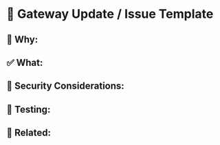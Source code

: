 # 📡 Gateway Update / Issue Template

## 🧐 Why:
<!--
Explain the background or context.
Is this for improving communication, security, routing, etc.?
-->

## ✅ What:
<!--
Describe the implementation or fix in detail.
Mention config changes, protocols affected, etc.
-->

## 🔐 Security Considerations:
<!--
Are there any security implications?
Do we need to update firewall rules, credentials, etc.?
-->

## 🧪 Testing:
<!--
Steps taken to validate the change.
-->

## 📎 Related:
<!--
Link related issues, specs, PRs.
-->
